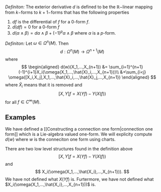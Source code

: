 
*Definiton:* The exterior derivative $d$ is defined to be the $\mathbb{R}-$linear mapping from $k-$forms to $k+1-$forms that has the following properties
1. $df$ is the differential of $f$ for a $0$-form $f$.
2. $d(df)=0$ for a $0$-form $f$
3. $d(\alpha\wedge\beta)=d\alpha\wedge \beta + (-1)^p\alpha\wedge\beta$ where $\alpha$ is a $p$-form.

*Definiton:* Let $\omega\in\Omega^n(M)$. Then 
$$
d:\Omega^n(M)\rightarrow\Omega^{n+1}(M)
$$
where
$$
\begin{aligned}
d(w)(X_1,...,X_{n+1}) &= \sum_{i=1}^{n+1}(-1)^{i+1}X_i(\omega(X_1,...,\hat{X}_i,...,X_{n+1}))\\
&+\sum_{i<j} \omega([X_i,X_j],X_1,...,\hat{X}_i,...,\hat{X}_j,...,X_{n+1})
\end{aligned}
$$
where $\hat{X}_i$ means that it is removed and 
$$
[X,Y]f=X(Yf)-Y(X(f))
$$
for all $f\in C^\infty(M)$.

## Examples
We have defined a [[Constructing a connection one form|connection one form]] which is a Lie-algebra valued one-form. We will explicity compute $d(w)$ where $w$ is the conneciton one form using charts.

There are two low level structures found in the definition above
$$
[X,Y]f=X(Yf)-Y(X(f))
$$
and
$$
X_i(\omega(X_1,...,\hat{X_i},...,X_{n+1})).
$$
We have not defined what $X(Yf)$ is. Furtermore, we have not defined what $X_i(\omega(X_1,...,\hat{X_i},...,X_{n+1}))$ is.

